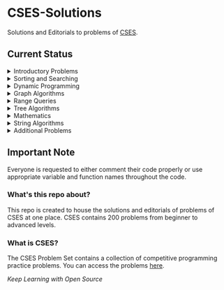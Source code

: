# CSES-Solutions

Solutions and Editorials to problems of [CSES](https://cses.fi/problemset/).

## Current Status
<details><summary>Introductory Problems</summary>
<p>
    - [ ] - [Weird Algorithm](https://cses.fi/problemset/task/1068)
    - [ ] - [Missing Number](https://cses.fi/problemset/task/1083)
    - [ ] - [Repetitions](https://cses.fi/problemset/task/1069)
    - [ ] - [Increasing Array](https://cses.fi/problemset/task/1094)
    - [ ] - [Permutations](https://cses.fi/problemset/task/1070)
    - [ ] - [Number Spiral](https://cses.fi/problemset/task/1071)
    - [ ] - [Two Knights](https://cses.fi/problemset/task/1072)
    - [ ] - [Two Sets](https://cses.fi/problemset/task/1092)
    - [ ] - [Bit Strings](https://cses.fi/problemset/task/1617)
    - [ ] - [Trailing Zeros](https://cses.fi/problemset/task/1618)
    - [ ] - [Coin Piles](https://cses.fi/problemset/task/1754)
    - [ ] - [Palindrome Reorder](https://cses.fi/problemset/task/1755)
    - [ ] - [Creating Strings I](https://cses.fi/problemset/task/1622)
    - [ ] - [Apple Division](https://cses.fi/problemset/task/1623)
    - [ ] - [Chessboard and Queens](https://cses.fi/problemset/task/1624)
    - [ ] - [Grid Paths](https://cses.fi/problemset/task/1625)
</p>
</details>
<details><summary>Sorting and Searching</summary>

<p>
    - [ ] - [Distinct Numbers](https://cses.fi/problemset/task/1621)
    - [ ] - [Apartments](https://cses.fi/problemset/task/1084)
    - [ ] - [Ferris Wheel](https://cses.fi/problemset/task/1090)
    - [ ] - [Concert Tickets](https://cses.fi/problemset/task/1091)
    - [ ] - [Restaurant Customers](https://cses.fi/problemset/task/1619)
    - [ ] - [Movie Festival](https://cses.fi/problemset/task/1629)
    - [ ] - [Sum of Two Values](https://cses.fi/problemset/task/1640)
    - [ ] - [Maximum Subarray Sum](https://cses.fi/problemset/task/1643)
    - [ ] - [Stick Lengths](https://cses.fi/problemset/task/1074)
    - [ ] - [Playlist](https://cses.fi/problemset/task/1141)
    - [ ] - [Towers](https://cses.fi/problemset/task/1073)
    - [ ] - [Traffic Lights](https://cses.fi/problemset/task/1163)
    - [ ] - [Room Allocation](https://cses.fi/problemset/task/1164)
    - [ ] - [Factory Machines](https://cses.fi/problemset/task/1620)
    - [ ] - [Tasks and Deadlines](https://cses.fi/problemset/task/1630)
    - [ ] - [Reading Books](https://cses.fi/problemset/task/1631)
    - [ ] - [Sum of Three Values](https://cses.fi/problemset/task/1641)
    - [ ] - [Sum of Four Values](https://cses.fi/problemset/task/1642)
    - [ ] - [Nearest Smaller Values](https://cses.fi/problemset/task/1645)
    - [ ] - [Subarray Sums I](https://cses.fi/problemset/task/1660)
    - [ ] - [Subarray Sums II](https://cses.fi/problemset/task/1661)
    - [ ] - [Subarray Divisibility](https://cses.fi/problemset/task/1662)
    - [ ] - [Array Division](https://cses.fi/problemset/task/1085)
    - [ ] - [Sliding Median](https://cses.fi/problemset/task/1076)
    - [ ] - [Sliding Cost](https://cses.fi/problemset/task/1077)
    - [ ] - [Movie Festival II](https://cses.fi/problemset/task/1632)
    - [ ] - [Maximum Subarray Sum II](https://cses.fi/problemset/task/1644)
</p>
</details>
<details><summary>Dynamic Programming</summary>
<p>
    - [ ] - [Dice Combinations](https://cses.fi/problemset/task/1633)
    - [ ] - [Minimizing Coins](https://cses.fi/problemset/task/1634)
    - [ ] - [Coin Combinations I](https://cses.fi/problemset/task/1635)
    - [ ] - [Coin Combinations II](https://cses.fi/problemset/task/1636)
    - [ ] - [Removing Digits](https://cses.fi/problemset/task/1637)
    - [ ] - [Grid Paths](https://cses.fi/problemset/task/1638)
    - [ ] - [Book Shop](https://cses.fi/problemset/task/1158)
    - [ ] - [Array Description](https://cses.fi/problemset/task/1746)
    - [ ] - [Edit Distance](https://cses.fi/problemset/task/1639)
    - [ ] - [Rectangle Cutting](https://cses.fi/problemset/task/1744)
    - [ ] - [Money Sums](https://cses.fi/problemset/task/1745)
    - [ ] - [Removal Game](https://cses.fi/problemset/task/1097)
    - [ ] - [Two Sets II](https://cses.fi/problemset/task/1093)
    - [ ] - [Increasing Subsequence](https://cses.fi/problemset/task/1145)
    - [ ] - [Projects](https://cses.fi/problemset/task/1140)
</p>
</details>
<details><summary>Graph Algorithms</summary>
<p>
 - [ ] - [Counting Rooms](https://cses.fi/problemset/task/1192)
 - [ ] - [Labyrinth](https://cses.fi/problemset/task/1193)
 - [ ] - [Building Roads](https://cses.fi/problemset/task/1666)
 - [ ] - [Message Route](https://cses.fi/problemset/task/1667)
 - [ ] - [Building Teams](https://cses.fi/problemset/task/1668)
 - [ ] - [Round Trip](https://cses.fi/problemset/task/1669)
 - [ ] - [Monsters](https://cses.fi/problemset/task/1194)
 - [ ] - [Shortest Routes I](https://cses.fi/problemset/task/1671)
 - [ ] - [Shortest Routes II](https://cses.fi/problemset/task/1672)
 - [ ] - [High Score](https://cses.fi/problemset/task/1673)
 - [ ] - [Flight Discount](https://cses.fi/problemset/task/1195)
 - [ ] - [Cycle Finding](https://cses.fi/problemset/task/1197)
 - [ ] - [Flight Routes](https://cses.fi/problemset/task/1196)
 - [ ] - [Round Trip II](https://cses.fi/problemset/task/1678)
 - [ ] - [Course Schedule](https://cses.fi/problemset/task/1679)
 - [ ] - [Longest Flight Route](https://cses.fi/problemset/task/1680)
 - [ ] - [Game Routes](https://cses.fi/problemset/task/1681)
 - [ ] - [Investigation](https://cses.fi/problemset/task/1202)
 - [ ] - [Planets Queries I](https://cses.fi/problemset/task/1750)
 - [ ] - [Planets Queries II](https://cses.fi/problemset/task/1160)
 - [ ] - [Planets Cycles](https://cses.fi/problemset/task/1751)
 - [ ] - [Road Reparation](https://cses.fi/problemset/task/1675)
 - [ ] - [Road Construction](https://cses.fi/problemset/task/1676)
 - [ ] - [Flight Routes Check](https://cses.fi/problemset/task/1682)
 - [ ] - [Planets and Kingdoms](https://cses.fi/problemset/task/1683)
 - [ ] - [Giant Pizza](https://cses.fi/problemset/task/1684)
 - [ ] - [Coin Collector](https://cses.fi/problemset/task/1686)
 - [ ] - [Mail Delivery](https://cses.fi/problemset/task/1691)
 - [ ] - [De Bruijn Sequence](https://cses.fi/problemset/task/1692)
 - [ ] - [Teleporters Path](https://cses.fi/problemset/task/1693)
 - [ ] - [Hamiltonian Flights](https://cses.fi/problemset/task/1690)
 - [ ] - [Knight's Tour](https://cses.fi/problemset/task/1689)
 - [ ] - [Download Speed](https://cses.fi/problemset/task/1694)
 - [ ] - [Police Chase](https://cses.fi/problemset/task/1695)
 - [ ] - [School Dance](https://cses.fi/problemset/task/1696)
 - [ ] - [Distinct Routes](https://cses.fi/problemset/task/1711)
</p>
</details>
<details><summary>Range Queries</summary>
<p>
 - [ ] - [Range Sum Queries I](https://cses.fi/problemset/task/1646)
 - [ ] - [Range Minimum Queries I](https://cses.fi/problemset/task/1647)
 - [ ] - [Range Sum Queries II](https://cses.fi/problemset/task/1648)
 - [ ] - [Range Minimum Queries II](https://cses.fi/problemset/task/1649)
 - [ ] - [Range Xor Queries](https://cses.fi/problemset/task/1650)
 - [ ] - [Range Update Queries](https://cses.fi/problemset/task/1651)
 - [ ] - [Forest Queries](https://cses.fi/problemset/task/1652)
 - [ ] - [Hotel Queries](https://cses.fi/problemset/task/1143)
 - [ ] - [List Removals](https://cses.fi/problemset/task/1749)
 - [ ] - [Salary Queries](https://cses.fi/problemset/task/1144)
 - [ ] - [Subarray Sum Queries](https://cses.fi/problemset/task/1190)
 - [ ] - [Distinct Values Queries](https://cses.fi/problemset/task/1734)
 - [ ] - [Forest Queries II](https://cses.fi/problemset/task/1739)
 - [ ] - [Range Updates and Sums](https://cses.fi/problemset/task/1735)
 - [ ] - [Polynomial Queries](https://cses.fi/problemset/task/1736)
 - [ ] - [Range Queries and Copies](https://cses.fi/problemset/task/1737)
</p>
</details>
<details><summary>Tree Algorithms</summary>
<p>
    - [ ] - [Subordinates](https://cses.fi/problemset/task/1674)
    - [ ] - [Tree Matching](https://cses.fi/problemset/task/1130)
    - [ ] - [Tree Diameter](https://cses.fi/problemset/task/1131)
    - [ ] - [Tree Distances I](https://cses.fi/problemset/task/1132)
    - [ ] - [Tree Distances II](https://cses.fi/problemset/task/1133)
    - [ ] - [Company Queries I](https://cses.fi/problemset/task/1687)
    - [ ] - [Company Queries II](https://cses.fi/problemset/task/1688)
    - [ ] - [Distance Queries](https://cses.fi/problemset/task/1135)
    - [ ] - [Counting Paths](https://cses.fi/problemset/task/1136)
    - [ ] - [Subtree Queries](https://cses.fi/problemset/task/1137)
    - [ ] - [Path Queries](https://cses.fi/problemset/task/1138)
    - [ ] - [Distinct Colors](https://cses.fi/problemset/task/1139)
</p>
</details>
<details><summary>Mathematics</summary>
<p>

 - [ ] - [Exponentiation](https://cses.fi/problemset/task/1095)
 - [ ] - [Exponentiation II](https://cses.fi/problemset/task/1712)
 - [ ] - [Counting Divisors](https://cses.fi/problemset/task/1713)
 - [ ] - [Common Divisors](https://cses.fi/problemset/task/1081)
 - [ ] - [Sum of Divisors](https://cses.fi/problemset/task/1082)
 - [ ] - [Binomial Coefficients](https://cses.fi/problemset/task/1079)
 - [ ] - [Creating Strings II](https://cses.fi/problemset/task/1715)
 - [ ] - [Distributing Apples](https://cses.fi/problemset/task/1716)
 - [ ] - [Christmas Party](https://cses.fi/problemset/task/1717)
 - [ ] - [Fibonacci Numbers](https://cses.fi/problemset/task/1722)
 - [ ] - [Throwing Dice](https://cses.fi/problemset/task/1096)
 - [ ] - [Graph Paths I](https://cses.fi/problemset/task/1723)
 - [ ] - [Graph Paths II](https://cses.fi/problemset/task/1724)
 - [ ] - [Dice Probability](https://cses.fi/problemset/task/1725)
 - [ ] - [Moving Robots](https://cses.fi/problemset/task/1726)
 - [ ] - [Candy Lottery](https://cses.fi/problemset/task/1727)
 - [ ] - [Inversion Probability](https://cses.fi/problemset/task/1728)
 - [ ] - [Stick Game](https://cses.fi/problemset/task/1729)
 - [ ] - [Nim Game I](https://cses.fi/problemset/task/1730)
 - [ ] - [Nim Game II](https://cses.fi/problemset/task/1098)
 - [ ] - [Stair Game](https://cses.fi/problemset/task/1099)
</p>
</details>
<details><summary>String Algorithms</summary>
<p>

 - [ ] - [Word Combinations](https://cses.fi/problemset/task/1731)
 - [ ] - [String Matching](https://cses.fi/problemset/task/1753)
 - [ ] - [Finding Borders](https://cses.fi/problemset/task/1732)
 - [ ] - [Finding Periods](https://cses.fi/problemset/task/1733)
 - [ ] - [Minimal Rotation](https://cses.fi/problemset/task/1110)
 - [ ] - [Longest Palindrome](https://cses.fi/problemset/task/1111)
 - [ ] - [Required Substring](https://cses.fi/problemset/task/1112)
</p>
</details>
<details><summary>Additional Problems</summary>
<p>

 - [ ] - [Shortest Subsequence](https://cses.fi/problemset/task/1087)
 - [ ] - [Counting Bits](https://cses.fi/problemset/task/1146)
 - [ ] - [Swap Game](https://cses.fi/problemset/task/1670)
 - [ ] - [Meet in the Middle](https://cses.fi/problemset/task/1628)
 - [ ] - [Prüfer Code](https://cses.fi/problemset/task/1134)
 - [ ] - [Edge Directions](https://cses.fi/problemset/task/1756)
 - [ ] - [Advertisement](https://cses.fi/problemset/task/1142)
 - [ ] - [Elevator Rides](https://cses.fi/problemset/task/1653)
 - [ ] - [Maximum Xor Subarray](https://cses.fi/problemset/task/1655)
 - [ ] - [Movie Festival Queries](https://cses.fi/problemset/task/1664)
 - [ ] - [Chess Tournament](https://cses.fi/problemset/task/1697)
 - [ ] - [Tree Traversals](https://cses.fi/problemset/task/1702)
 - [ ] - [Network Renovation](https://cses.fi/problemset/task/1704)
 - [ ] - [Graph Girth](https://cses.fi/problemset/task/1707)
 - [ ] - [Intersection Points](https://cses.fi/problemset/task/1740)
 - [ ] - [String Reorder](https://cses.fi/problemset/task/1743)
 - [ ] - [Pyramid Array](https://cses.fi/problemset/task/1747)
 - [ ] - [Increasing Subsequence II](https://cses.fi/problemset/task/1748)
 - [ ] - [String Removals](https://cses.fi/problemset/task/1149)
 - [ ] - [Bit Inversions](https://cses.fi/problemset/task/1188)
 - [ ] - [Writing Numbers](https://cses.fi/problemset/task/1086)
 - [ ] - [String Transform](https://cses.fi/problemset/task/1113)
 - [ ] - [Maximum Building I](https://cses.fi/problemset/task/1147)
 - [ ] - [Sorting Methods](https://cses.fi/problemset/task/1162)
 - [ ] - [Cyclic Array](https://cses.fi/problemset/task/1191)
 - [ ] - [Food Division](https://cses.fi/problemset/task/1189)
 - [ ] - [Bit Problem](https://cses.fi/problemset/task/1654)
 - [ ] - [Swap Round Sorting](https://cses.fi/problemset/task/1698)
 - [ ] - [Tree Isomorphism I](https://cses.fi/problemset/task/1700)
 - [ ] - [Critical Cities](https://cses.fi/problemset/task/1703)
 - [ ] - [School Excursion](https://cses.fi/problemset/task/1706)
 - [ ] - [Coin Grid](https://cses.fi/problemset/task/1709)
 - [ ] - [Robot Path](https://cses.fi/problemset/task/1742)
 - [ ] - [Course Schedule II](https://cses.fi/problemset/task/1757)
 - [ ] - [Empty String](https://cses.fi/problemset/task/1080)
 - [ ] - [Grid Paths](https://cses.fi/problemset/task/1078)
 - [ ] - [Book Shop II](https://cses.fi/problemset/task/1159)
 - [ ] - [Network Breakdown](https://cses.fi/problemset/task/1677)
 - [ ] - [Visiting Cities](https://cses.fi/problemset/task/1203)
 - [ ] - [Number Grid](https://cses.fi/problemset/task/1157)
 - [ ] - [Maximum Building II](https://cses.fi/problemset/task/1148)
 - [ ] - [Stick Divisions](https://cses.fi/problemset/task/1161)
 - [ ] - [Coding Company](https://cses.fi/problemset/task/1665)
 - [ ] - [Flight Route Requests](https://cses.fi/problemset/task/1699)
 - [ ] - [Tree Isomorphism II](https://cses.fi/problemset/task/1701)
 - [ ] - [Forbidden Cities](https://cses.fi/problemset/task/1705)
 - [ ] - [Area of Rectangles](https://cses.fi/problemset/task/1741)
 - [ ] - [Creating Offices](https://cses.fi/problemset/task/1752)
 - [ ] - [Permutations II](https://cses.fi/problemset/task/1075)
 - [ ] - [New Flight Routes](https://cses.fi/problemset/task/1685)
</p>
</details>

## Important Note

Everyone is requested to either comment their code properly or use appropriate variable and function names throughout the code.

### What's this repo about?

This repo is created to house the solutions and editorials of problems of CSES at one place. CSES contains 200 problems from beginner to advanced levels.

### What is CSES?
The CSES Problem Set contains a collection of competitive programming practice problems. You can access the problems [here](https://cses.fi/problemset/).


_Keep Learning with Open Source_
